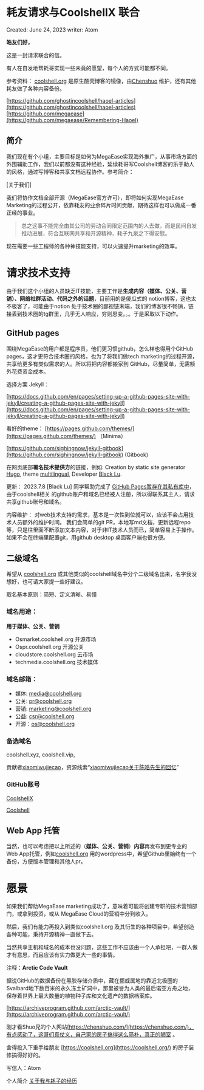 # 耗友请求与CoolshellX 联合

Created: June 24, 2023
writer: Atom

**皓友们好，**

这是一封请求联合的信。

有人在自发地帮耗哥实现一些未竟的愿望，每个人的方式可能都不同。

参考资料：
[coolshell.org](https://coolshell.org/) 是原生酷壳博客的镜像，由[Chenshuo](https://chenshuo.com/) 维护，还有其他耗友做了各种内容备份。

[https://github.com/ghostincoolshell/haoel-articles](https://github.com/ghostincoolshell/haoel-articles)
[https://github.com/megaease](https://github.com/megaease/Remembering-Haoel)

## 简介

我们现在有个小组，主要目标是如何为MegaEase实现海外推广，从事市场方面的外围辅助工作，我们以前都没有这种经验，延续耗哥写Coolshell博客的乐于助人的风格，通过写博客和共享文档远程协作。参考简介：

[关于我们]

我们将协作文档全部开源（MegaEase官方许可），即将如何实现MegaEase Marketing的过程公开，依靠耗友的业余碎片时间贡献，期待这样也可以做成一番正经的事业。

> 总之这事不能完全由其公司的劳动合同限定范围内的人去做，而是民间自发推动进展，符合互联网共享和开源精神，耗子九泉之下得安慰。
>

现在需要一些工程师的各种神技能支持，可以火速提升marketing的效率。

# 请求技术**支持**

由于我们这个小组的人员缺乏IT技能，主要工作是**生成内容（媒体、公关、营销）、网络社群活动、代码之外的话题**，目前用的是傻瓜式的 notion博客，这也太不极客了，可能由于notion 处于技术圈的鄙视链末端，我们的博客很不畅销，链接丢到技术圈的tg群里，几乎无人响应，穷则思变。。。于是采取以下动作。

## **GitHub pages**

围绕MegaEase的用户都是程序员，他们更习惯github，怎么样也得用个GitHub pages，这才更符合技术圈的风格，也为了将我们做tech marketing的过程开源，共享给更多有类似需求的人。所以将把内容都搬家到 GitHub，尽量简单，无需额外花费资金成本。

选择方案 Jekyll：

[https://docs.github.com/en/pages/setting-up-a-github-pages-site-with-jekyll/creating-a-github-pages-site-with-jekyll](https://docs.github.com/en/pages/setting-up-a-github-pages-site-with-jekyll/creating-a-github-pages-site-with-jekyll)

看好的theme：
[https://pages.github.com/themes/](https://pages.github.com/themes/) （Minima）

[https://github.com/sighingnow/jekyll-gitbook](https://github.com/sighingnow/jekyll-gitbook) (Gitbook)


在网页底部**署名技术提供方**的链接，例如:
Creation by static site generator [Hugo](https://gohugo.io/), theme [multilingual](https://themes.gohugo.io/tags/multilingual/), Developer [Black Lu](https://lucasblacklu.github.io).

更新：
2023.7.8 [Black Lu] 同学帮助完成了 [GitHub Pages暂存在其私有库中](https://blackluopensource.github.io/)，由于coolshell相关 的github账户和域名已经被人注册，所以得联系其主人，请求共享github账号和域名。


内容维护：
对web技术支持的需求，基本是一次性到位就可以，应该不会占用技术人员额外的维护时间。
我们会简单的git PR，本地写md文档，更新远程repo等，只是往里面不断添加文本内容，对于非IT技术人员而已，简单容易上手操作。如果不会在终端里配置git，用github desktop 桌面客户端也很方便。


## **二级域名**

希望从 [coolshell.org](https://coolshell.org/) 或其他类似的coolshell域名中分个二级域名出来，名字我没想好，也可请大家提一些好建议。


取名基本原则：简短、定义清晰、易懂

### 域名用途：
**用于媒体、公关、营销**

- Osmarket.coolshell.org 开源市场
- Ospr.coolshell.org 开源公关
- cloudstore.coolshell.org 云市场
- techmedia.coolshell.org 技术媒体

### 域名邮箱：

- 媒体: media@coolshell.org
- 公关: pr@coolshell.org
- 营销: marketing@coolshell.org
- 公益: csr@coolshell.org
- 开源：os@coolshell.org


### 备选域名

coolshell.xyz, coolshell.vip,

贡献者[xiaomiwujiecao](https://github.com/xiaomiwujiecao)，资源线索“[xiaomiwujiecao关于陈皓先生的回忆](https://github.com/megaease/Remembering-Haoel/commit/7f4426651fba05e41c6652f949e3eaeedcf152b9)”

### GitHub账号

[CoolshellX](https://github.com/coolshellx)

[Coolshell](https://github.com/coolshell)




## Web App 托管

当然，也可以考虑把以上所述的（**媒体、公关、营销**）**内容**再发布到更专业的Web App托管，例如[coolshell.org](https://coolshell.org/) 用的wordpress中，希望Github里始终有一个备份，方便版本管理和其他人pr。

# 愿景

如果我们帮助MegaEase marketing成功了，意味着可能将创建专职的技术营销部门，或拿到投资，或从 MegaEase Cloud的营销中分到收入。

然后，我们有能力再投入到类似coolshell.org 及其衍生的各种项目中，希望创造各种可能，秉持开源精神一直做下去。

当然共享主机和域名的成本也没问题，这些工作不应该由一个人承担吧，一群人做才有意思，而且应该有实力做更大一些的事情。

注释：**Arctic Code Vault**

据说GitHub的数据备份在黑胶存储介质中，藏在挪威属地的靠近北极圈的Svalbard地下数百米的永久冻土矿洞中，那里被誉为人类的最后诺亚方舟之地，保存着世界上最大数量的植物种子库和文化遗产的数据档案库。

[https://archiveprogram.github.com/arctic-vault/](https://archiveprogram.github.com/arctic-vault/)

刚才看Shuo兄的个人网站[https://chenshuo.com/](https://chenshuo.com/)，有点感动了，这哥们真仗义，自己家的房子搞得这么简朴，真正的陋室 。

舍得投入下重手给朋友 [https://coolshell.org](https://coolshell.org/) 的房子装修搞得好好的。


写信人：Atom

个人简介
[关于我与耗子的经历](http://atomx.cc/c0fe2f13f011482fa3678f63d84d3194)
